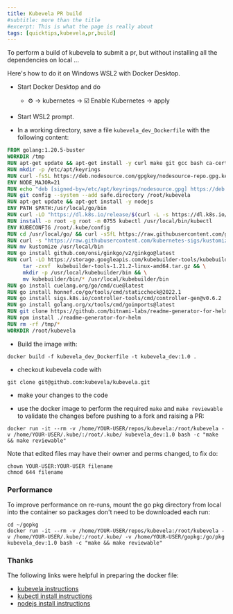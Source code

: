 ```yaml
---
title: Kubevela PR build
#subtitle: more than the title
#excerpt: This is what the page is really about
tags: [quicktips,kubevela,pr,build]
---
```

To perform a build of kubevela to submit a pr, but without installing
all the dependencies on local ...
<!--more-->

Here's how to do it on Windows WSL2 with Docker Desktop.

- Start Docker Desktop and do

  -  :gear: -> kubernetes -> :ballot_box_with_check: Enable Kubernetes -> apply

- Start WSL2 prompt.

- In a working directory, save a file `kubevela_dev_Dockerfile` with the 
following content:

 ```dockerfile
FROM golang:1.20.5-buster
WORKDIR /tmp
RUN apt-get update && apt-get install -y curl make git gcc bash ca-certificates gnupg
RUN mkdir -p /etc/apt/keyrings
RUN curl -fsSL https://deb.nodesource.com/gpgkey/nodesource-repo.gpg.key | gpg --dearmor -o /etc/apt/keyrings/nodesource.gpg
ENV NODE_MAJOR=21
RUN echo "deb [signed-by=/etc/apt/keyrings/nodesource.gpg] https://deb.nodesource.com/node_$NODE_MAJOR.x nodistro main" | tee /etc/apt/sources.list.d/nodesource.list
RUN git config --system --add safe.directory /root/kubevela
RUN apt-get update && apt-get install -y nodejs
ENV PATH $PATH:/usr/local/go/bin
RUN curl -LO "https://dl.k8s.io/release/$(curl -L -s https://dl.k8s.io/release/stable.txt)/bin/linux/amd64/kubectl"
RUN install -o root -g root -m 0755 kubectl /usr/local/bin/kubectl
ENV KUBECONFIG /root/.kube/config
RUN cd /usr/local/go/ && curl -sSfL https://raw.githubusercontent.com/golangci/golangci-lint/master/install.sh | sh -s -- -b /usr/local/go/bin v1.55.2
RUN curl -s "https://raw.githubusercontent.com/kubernetes-sigs/kustomize/master/hack/install_kustomize.sh"  | bash
RUN mv kustomize /usr/local/bin
RUN go install github.com/onsi/ginkgo/v2/ginkgo@latest
RUN curl -LO https://storage.googleapis.com/kubebuilder-tools/kubebuilder-tools-1.21.2-linux-amd64.tar.gz && \
      tar -zxvf  kubebuilder-tools-1.21.2-linux-amd64.tar.gz && \
      mkdir -p /usr/local/kubebuilder/bin && \
      mv kubebuilder/bin/* /usr/local/kubebuilder/bin
RUN go install cuelang.org/go/cmd/cue@latest
RUN go install honnef.co/go/tools/cmd/staticcheck@2022.1
RUN go install sigs.k8s.io/controller-tools/cmd/controller-gen@v0.6.2
RUN go install golang.org/x/tools/cmd/goimports@latest
RUN git clone https://github.com/bitnami-labs/readme-generator-for-helm
RUN npm install ./readme-generator-for-helm
RUN rm -rf /tmp/*
WORKDIR /root/kubevela
```

- Build the image with:

```
docker build -f kubevela_dev_Dockerfile -t kubevela_dev:1.0 .
```

- checkout kubevela code with

```
git clone git@github.com:kubevela/kubevela.git
```

- make your changes to the code

- use the docker image to perform the required `make` and `make reviewable` to 
validate the changes before pushing to a fork and raising a PR:

```
docker run -it --rm -v /home/YOUR-USER/repos/kubevela:/root/kubevela -v /home/YOUR-USER/.kube/:/root/.kube/ kubevela_dev:1.0 bash -c "make && make reviewable"
```

Note that edited files may have their owner and perms changed, to fix do:

```
chown YOUR-USER:YOUR-USER filename
chmod 644 filename
```

### Performance

To improve performance on re-runs, mount the go pkg directory from local into
the container so packages don't need to be downloaded each run:

```
cd ~/gopkg
docker run -it --rm -v /home/YOUR-USER/repos/kubevela:/root/kubevela -v /home/YOUR-USER/.kube/:/root/.kube/ -v /home/YOUR-USER/gopkg:/go/pkg kubevela_dev:1.0 bash -c "make && make reviewable"
```

### Thanks

The following links were helpful in preparing the docker file:

- [kubevela instructions](https://github.com/wonderflow/kubevela.io/blob/b4b7bae0a90e0b087df79e5ba5c46fdca072e4f6/docs/contributor/code-contribute.md#run-kubevela-locally)
- [kubectl install instructions](https://kubernetes.io/docs/tasks/tools/install-kubectl-linux/)
- [nodejs install instructions](https://github.com/nodesource/distributions#debinstall)

